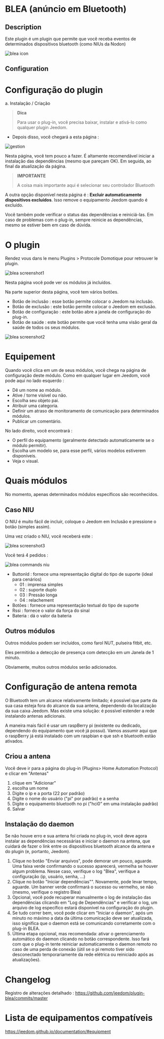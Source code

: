 
BLEA (anúncio em Bluetooth)
==============================

Description
-----------

Este plugin é um plugin que permite que você receba eventos de determinados dispositivos bluetooth (como NIUs da Nodon)

![blea icon](../images/blea_icon.png)

Configuration
-------------

Configuração do plugin
========================

a. Instalação / Criação

> **Dica**
>
> Para usar o plug-in, você precisa baixar, instalar e
> ativá-lo como qualquer plugin Jeedom.

- Depois disso, você chegará a esta página :

![gestion](../images/gestion.jpg)

Nesta página, você tem pouco a fazer. É altamente recomendável iniciar a instalação das dependências (mesmo que pareçam OK). Em seguida, ao final da atualização da página.

> **IMPORTANTE**
>
> A coisa mais importante aqui é selecionar seu controlador
> Bluetooth

A outra opção disponível nesta página é : **Excluir automaticamente dispositivos excluídos**. Isso remove o equipamento Jeedom quando é excluído.

Você também pode verificar o status das dependências e reiniciá-las. Em caso de problemas com o plug-in, sempre reinicie as dependências, mesmo se estiver bem em caso de dúvida.

O plugin
=========

Rendez vous dans le menu Plugins &gt; Protocole Domotique pour retrouver le plugin.

![blea screenshot1](../images/blea_screenshot1.jpg)

Nesta página você pode ver os módulos já incluídos.

Na parte superior desta página, você tem vários botões.

- Botão de inclusão : esse botão permite colocar o Jeedom na inclusão.
- Botão de exclusão : este botão permite colocar o Jeedom em exclusão.
- Botão de configuração : este botão abre a janela de configuração do plug-in.
- Botão de saúde : este botão permite que você tenha uma visão geral da saúde de todos os seus módulos.

![blea screenshot2](../images/blea_screenshot2.jpg)

Equipement
==========

Quando você clica em um de seus módulos, você chega na página de configuração deste módulo. Como em qualquer lugar em Jeedom, você pode aqui no lado esquerdo :

- Dê um nome ao módulo.
- Ative / torne visível ou não.
- Escolha seu objeto pai.
- Atribuir uma categoria.
- Definir um atraso de monitoramento de comunicação para determinados módulos.
- Publicar um comentário.

No lado direito, você encontrará :

- O perfil do equipamento (geralmente detectado automaticamente se o módulo permitir).
- Escolha um modelo se, para esse perfil, vários modelos estiverem disponíveis.
- Veja o visual.

Quais módulos
=============

No momento, apenas determinados módulos específicos são reconhecidos.

Caso NIU
-----------

O NIU é muito fácil de incluir, coloque o Jeedom em Inclusão e pressione o botão (simples assim).

Uma vez criado o NIU, você receberá este :

![blea screenshot3](../images/blea_screenshot3.jpg)

Você terá 4 pedidos :

![blea commands niu](../images/blea_commands_niu.jpg)

- ButtonId : fornece uma representação digital do tipo de suporte (ideal para cenários)
  - 01 : imprensa simples
  - 02 : suporte duplo
  - 03 : Pressão longa
  - 04 : relachement
- Botões : fornece uma representação textual do tipo de suporte
- Rssi : fornece o valor da força do sinal
- Bateria : dá o valor da bateria

Outros módulos
--------------------

Outros módulos podem ser incluídos, como farol NUT, pulseira fitbit, etc.

Eles permitirão a detecção de presença com detecção em um
Janela de 1 minuto.

Obviamente, muitos outros módulos serão adicionados.

Configuração de antena remota
================================

O Bluetooth tem um alcance relativamente limitado; é possível que parte da sua casa esteja fora do alcance da sua antena, dependendo da localização da sua caixa Jeedom.
Mas existe uma solução: é possível estender a rede instalando antenas adicionais.

A maneira mais fácil é usar um raspBerry pi (existente ou dedicado, dependendo do equipamento que você já possui). Vamos assumir aqui que o raspBerry já está instalado com um raspbian e que ssh e bluetooth estão ativados.

Criou a antena
--------------

Você deve ir para a página do plug-in (Plugins> Home Automation Protocol) e clicar em "Antenas"

1) clique em "Adicionar"
2) escolha um nome
3) Digite o ip e a porta (22 por padrão)
4) Digite o nome do usuário ("pi" por padrão) e a senha
5) Digite o equipamento bluetooth no pi ("hci0" em uma instalação padrão)
6) Salvar

Instalação do daemon
----------------------

Se não houve erro e sua antena foi criada no plug-in, você deve agora instalar as dependências necessárias e iniciar o daemon na antena, que cuidará de fazer o link entre os dispositivos bluetooth alcance da antena e do plugin (e, portanto, Jeedom).

1) Clique no botão "Enviar arquivos", pode demorar um pouco, aguarde. Uma faixa verde confirmando o sucesso aparecerá, vermelha se houver algum problema. Nesse caso, verifique o log "Blea", verifique a configuração (ip, usuário, senha, ...)
2) Clique no botão "Iniciar dependências"". Novamente, pode levar tempo, aguarde. Um banner verde confirmará o sucesso ou vermelho, se não (mesmo, verifique o registro Blea)
3) Opcional, você pode recuperar manualmente o log de instalação das dependências clicando em "Log de Dependências" e verificar o log, um arquivo de log específico estará disponível na configuração do plugin.
4) Se tudo correr bem, você pode clicar em "Iniciar o daemon", após um minuto no máximo a data da última comunicação deve ser atualizada, isso significa que o daemon está se comunicando corretamente com o plug-in BLEA.
5) Última etapa opcional, mas recomendada: ativar o gerenciamento automático do daemon clicando no botão correspondente. Isso fará com que o plug-in tente reiniciar automaticamente o daemon remoto no caso de uma perda de conexão (útil se o pi remoto tiver sido desconectado temporariamente da rede elétrica ou reiniciado após as atualizações).

Changelog
=========

Registro de alterações detalhado :
<https://github.com/jeedom/plugin-blea/commits/master>

Lista de equipamentos compatíveis
=================================

<https://jeedom.github.io/documentation/#equipment>
